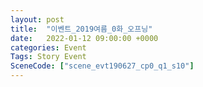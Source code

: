 ```yaml
---
layout: post
title:  "이벤트_2019여름_0화_오프닝"
date:   2022-01-12 09:00:00 +0000
categories: Event
Tags: Story Event
SceneCode: ["scene_evt190627_cp0_q1_s10"]
---
```


